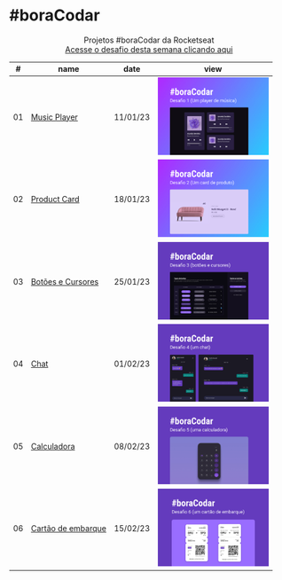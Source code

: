 # #boraCodar

<p align="center">
    Projetos #boraCodar da Rocketseat <br>
    <a href="https://boracodar.dev">Acesse o desafio desta semana clicando aqui</a>
</p>

<table width="100%">
    <thead>
        <tr>
            <th>#</th>
            <th>name</th>
            <th>date</th>
            <th style="text-align: center">view</th>
        </tr>
    </thead>
    <tbody>
        <tr>
            <td>01</td>
            <td><a href="01">Music Player </a></td>
            <td>11/01/23</td>
            <td
            style="text-align: center"
            ><a href="01"><img width="200px" src="01/.github/preview.jpg" /></a></td>
        </tr>
        <tr>
            <td>02</td>
            <td><a href="02">Product Card</a></td>
            <td>18/01/23</td>
            <td
            style="text-align: center"
            ><a href="02"><img width="200px" src="02/.github/preview.jpg" /></a></td>
        </tr>
        <tr>
            <td>03</td>
            <td><a href="03">Botões e Cursores</a></td>
            <td>25/01/23</td>
            <td
            style="text-align: center"
            ><a href="03"><img width="200px" src="03/.github/preview.jpg" /></a></td>
        </tr>
        <tr>
            <td>04</td>
            <td><a href="04">Chat</a></td>
            <td>01/02/23</td>
            <td
            style="text-align: center"
            ><a href="04"><img width="200px" src="04/.github/preview.jpg" /></a></td>
        </tr>
        <tr>
            <td>05</td>
            <td><a href="05">Calculadora</a></td>
            <td>08/02/23</td>
            <td
            style="text-align: center"
            ><a href="05"><img width="200px" src="05/.github/preview.jpg" /></a></td>
        </tr>
         <tr>
            <td>06</td>
            <td><a href="06">Cartão de embarque</a></td>
            <td>15/02/23</td>
            <td
            style="text-align: center"
            ><a href="06"><img width="200px" src="06/.github/preview.jpg" /></a></td>
        </tr>
    </tbody>
</table>
